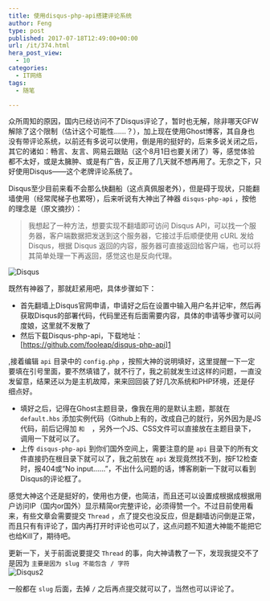 ```yaml
---
title: 使用disqus-php-api搭建评论系统
author: Feng
type: post
published: 2017-07-18T12:49:00+00:00
url: /it/374.html
hera_post_view:
  - 10
categories:
  - IT网络
tags:
  - 随笔

---
```

众所周知的原因，国内已经访问不了Disqus评论了，暂时也无解，除非哪天GFW解除了这个限制（估计这个可能性……？），加上现在使用Ghost博客，其自身也没有带评论系统，以前还有多说可以使用，倒是用的挺好的，后来多说关闭之后，其它的诸如：畅言、友言、网易云跟贴（这个8月1日也要关闭了）等，感觉体验都不太好，或是太臃肿、或是有广告，反正用了几天就不想再用了。无奈之下，只好使用Disqus——这个老牌评论系统了。

Disqus至少目前来看不会那么快翻船（这点真佩服老外），但是碍于现状，只能翻墙使用（经常爬梯子也累呀），后来听说有大神出了神器 `disqus-php-api` ，按他的理念是（原文摘抄）：

> 我想起了一种方法，想要实现不翻墙即可访问 Disqus API，可以找一个服务器，客户端数据把发送到这个服务器，它接过手后顺便使用 cURL 发给 Disqus，根据 Disqus 返回的内容，服务器可直接返回给客户端，也可以将其简单处理一下再返回，感觉这也是反向代理。

<img decoding="async" src="https://cdn.uu126.cn/image/5/9f/0adebb87536f0945f5b59fe11438b.jpg" alt="Disqus" title="Disqus" /> 

既然有神器了，那就赶紧用吧，具体步骤如下：

  * 首先翻墙上Disqus官网申请，申请好之后在设置中输入用户名并记牢，然后再获取Disqus的部署代码，代码里还有后面需要内容，具体的申请等步骤可以问度娘，这里就不发散了
  * 然后下载Disqus-php-api，下载地址：  
    [[<https://github.com/fooleap/disqus-php-api>][1]][1]

,接着编辑 `api` 目录中的 `config.php` ，按照大神的说明填好，这里提醒一下一定要填在引号里面，要不然填错了，就不行了，我之前就发生过这样的问题，一直没发留意，结果还以为是主机故障，来来回回装了好几次系统和PHP环境，还是仔细点好。

  * 填好之后，记得在Ghost主题目录，像我在用的是默认主题，那就在 `default.hbs` 添加实例代码（Github上有的，改成自己的就行，另外因为是JS代码，前后记得加  ``和  ``，另外一个JS、CSS文件可以直接放在主题目录下，调用一下就可以了。
  * 上传 `disqus-php-api` 到你们国外空间上，需要注意的是 `api` 目录下的所有文件直接扔在根目录下就可以了，我之前放在 `api` 发现竟然找不到，按F12检查时，报404或“No input……”，不出什么问题的话，博客刷新一下就可以看到Disqus的评论框了。

感觉大神这个还是挺好的，使用也方便，也简洁，而且还可以设置成根据成根据用户访问IP（国内or国外）显示精简or完整评论，必须得赞一个。不过目前使用看来，有些文章会需要提交  `Thread` ，点了提交也没反应，但是翻墙访问倒是正常，而且只有有评论了，国内再打开时评论也可以了，这点问题不知道大神能不能把它也给Kill了，期待吧。

更新一下，关于前面说要提交 `Thread` 的事，向大神请教了一下，发现我提交不了是因为 `主要是因为 slug 不能包含 / 字符`  
<img decoding="async" src="https://cdn.uu126.cn/image/c/33/dbec01565fd37ccfd17cc55636fba.jpg" alt="Disqus2" title="Disqus2" /> 

一般都在 `slug` 后面，去掉 `/` 之后再点提交就可以了，当然也可以评论了。

 [1]: https://github.com/fooleap/disqus-php-api